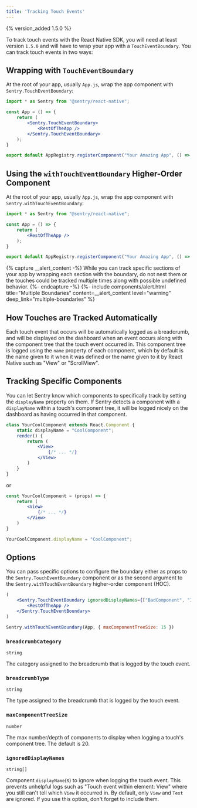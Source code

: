 ```yaml
---
title: 'Tracking Touch Events'
---
```


{% version_added 1.5.0 %}

To track touch events with the React Native SDK, you will need at least version `1.5.0` and will have to wrap your app with a `TouchEventBoundary`. You can track touch events in two ways:

## Wrapping with `TouchEventBoundary`
At the root of your app, usually `App.js`, wrap the app component with `Sentry.TouchEventBoundary`:

```jsx
import * as Sentry from "@sentry/react-native";

const App = () => {
    return (
        <Sentry.TouchEventBoundary>
            <RestOfTheApp />
        </Sentry.TouchEventBoundary>
    );
}

export default AppRegistry.registerComponent("Your Amazing App", () => App);;
```

## Using the `withTouchEventBoundary` Higher-Order Component

At the root of your app, usually `App.js`, wrap the app component with `Sentry.withTouchEventBoundary`:

```jsx
import * as Sentry from "@sentry/react-native";

const App = () => {
    return (
        <RestOfTheApp />
    );
}

export default AppRegistry.registerComponent("Your Amazing App", () => Sentry.withTouchEventBoundary(App));;
```

{% capture __alert_content -%}
While you can track specific sections of your app by wrapping each section with the boundary, do not nest them or the touches could be tracked multiple times along with possible undefined behavior.
{%- endcapture -%}
{%- include components/alert.html
  title="Multiple Boundaries"
  content=__alert_content
  level="warning"
  deep_link="multiple-boundaries"
%}

## How Touches are Tracked Automatically
Each touch event that occurs will be automatically logged as a breadcrumb, and will be displayed on the dashboard when an event occurs along with the component tree that the touch event occurred in. This component tree is logged using the `name` property of each component, which by default is the name given to it when it was defined or the name given to it by React Native such as "View" or "ScrollView".

## Tracking Specific Components
You can let Sentry know which components to specifically track by setting the `displayName` property on them. If Sentry detects a component with a `displayName` within a touch's component tree, it will be logged nicely on the dashboard as having occurred in that component.
```jsx
class YourCoolComponent extends React.Component {
    static displayName = "CoolComponent";
    render() {
        return (
            <View>
                {/* ... */}
            </View>
        )
    }
}
```
or
```jsx
const YourCoolComponent = (props) => {
    return (
        <View>
            {/* ... */}
        </View>
    )
}

YourCoolComponent.displayName = "CoolComponent";
```

## Options

You can pass specific options to configure the boundary either as props to the `Sentry.TouchEventBoundary` component or as the second argument to the `Sentry.withTouchEventBoundary` higher-order component (HOC).

```jsx
(
    <Sentry.TouchEventBoundary ignoredDisplayNames={["BadComponent", "IgnoredComponent"]} >
        <RestOfTheApp />
    </Sentry.TouchEventBoundary>
)
```

```jsx
Sentry.withTouchEventBoundary(App, { maxComponentTreeSize: 15 })
```

### `breadcrumbCategory`
`string`

The category assigned to the breadcrumb that is logged by the touch event.

### `breadcrumbType`
`string`

The type assigned to the breadcrumb that is logged by the touch event.

### `maxComponentTreeSize`
`number`

The max number/depth of components to display when logging a touch's component tree. The default is 20.

### `ignoredDisplayNames`
`string[]`

Component `displayName`(s) to ignore when logging the touch event. This prevents unhelpful logs such as "Touch event within element: View" where you still can't tell which `View` it occurred in. By default, only `View` and `Text` are ignored. If you use this option, don't forget to include them.
